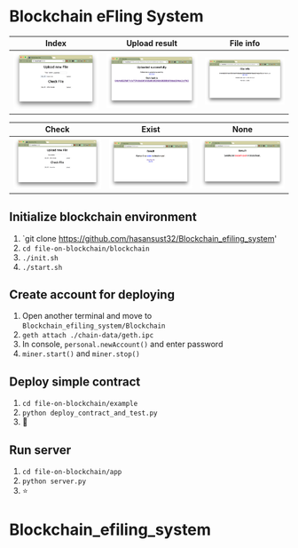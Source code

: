 # Blockchain eFling System

|Index    |Upload result|File info|
|:-------:|:-----------:|:-------:|
|![upload]|![result]    |![info]  |


|Check   |Exist  |None    |
|:------:|:-----:|:------:|
|![check]|![true]|![false]|



## Initialize blockchain environment
1. `git clone https://github.com/hasansust32/Blockchain_efiling_system'
2. `cd file-on-blockchain/blockchain`
3. `./init.sh`
4. `./start.sh`

## Create account for deploying
1. Open another terminal and move to `Blockchain_efiling_system/Blockchain`
2. `geth attach ./chain-data/geth.ipc`
3. In console, `personal.newAccount()` and enter password
4. `miner.start()` and `miner.stop()`

## Deploy simple contract
1. `cd file-on-blockchain/example`
2. `python deploy_contract_and_test.py`
3. :tada:

## Run server
1. `cd file-on-blockchain/app`
2. `python server.py`
3. :star:



[upload]: https://raw.githubusercontent.com/JungWinter/JungWinter.github.io/master/images/20171203/02_upload_file.png
[result]: https://raw.githubusercontent.com/JungWinter/JungWinter.github.io/master/images/20171203/03_upload_result.png
[info]: https://raw.githubusercontent.com/JungWinter/JungWinter.github.io/master/images/20171203/04_info.png
[check]:https://raw.githubusercontent.com/JungWinter/JungWinter.github.io/master/images/20171203/05_check.png
[true]:https://raw.githubusercontent.com/JungWinter/JungWinter.github.io/master/images/20171203/06_true.png
[false]: https://raw.githubusercontent.com/JungWinter/JungWinter.github.io/master/images/20171203/08_false.png
# Blockchain_efiling_system
